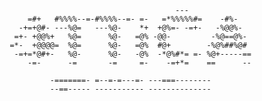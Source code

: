 
                                                                      
                                                  ---                           
                 =#+   #%%%%--=-#%%%%--=- =-   =*%%%%%#=    -#%-                
               -+=+@#- ---%@=   ---%@-    *+  +@%=- -=+-   -%@@%-               
              =+- +@@%+   %@=      %@-   =@% -@@-         -%@==@%-              
             =*-  +@@@@=  %@=      %@-   =@%  #@+        -%@%##%@#              
              -=+=*@#+-   %@-      %@-   -@%  -*@%#*= =- %@+-----==             
                 -=-      -=       -=     =-    -=+*=    ==      --             
                                                                                
                      -=======- =--=-=---=- ---===--------                      
                      --==----- ----------- --------------                      
                                                                                
                                                                                
                                                                                
